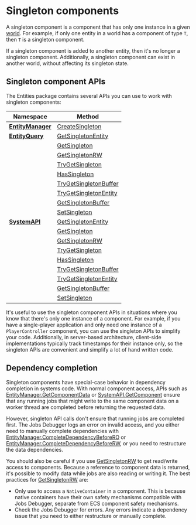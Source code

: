 # Singleton components

A singleton component is a component that has only one instance in a given [world](concepts-worlds.md). For example, if only one entity in a world has a component of type `T`, then `T` is a singleton component. 

If a singleton component is added to another entity, then it's no longer a singleton component. Additionally, a singleton component can exist in another world, without affecting its singleton state.

## Singleton component APIs

The Entities package contains several APIs you can use to work with singleton components:

|**Namespace**|**Method**|
|---|---|
|**[EntityManager](xref:Unity.Entities.EntityManager)**|[CreateSingleton](xref:Unity.Entities.EntityManager.CreateSingleton*)|
|**[EntityQuery](xref:Unity.Entities.EntityQuery)**|[GetSingletonEntity](xref:Unity.Entities.EntityQuery.GetSingletonEntity)|
||[GetSingleton](xref:Unity.Entities.EntityQuery.GetSingleton*)|
||[GetSingletonRW](xref:Unity.Entities.EntityQuery.GetSingletonRW*)|
||[TryGetSingleton](xref:Unity.Entities.EntityQuery.TryGetSingleton*)|
||[HasSingleton](xref:Unity.Entities.EntityQuery.HasSingleton*)|
||[TryGetSingletonBuffer](xref:Unity.Entities.EntityQuery.TryGetSingletonBuffer*)|
||[TryGetSingletonEntity](xref:Unity.Entities.EntityQuery.TryGetSingletonEntity*)|
||[GetSingletonBuffer](xref:Unity.Entities.EntityQuery.GetSingletonBuffer*)| 
||[SetSingleton](xref:Unity.Entities.EntityQuery.SetSingleton*)|
|**[SystemAPI](xref:Unity.Entities.SystemAPI)**|[GetSingletonEntity](xref:Unity.Entities.SystemAPI.GetSingletonEntity*)|
||[GetSingleton](xref:Unity.Entities.SystemAPI.GetSingleton*)|
||[GetSingletonRW](xref:Unity.Entities.SystemAPI.GetSingletonRW*)|
||[TryGetSingleton](xref:Unity.Entities.SystemAPI.TryGetSingleton*)|
||[HasSingleton](xref:Unity.Entities.SystemAPI.HasSingleton*)|
||[TryGetSingletonBuffer](xref:Unity.Entities.SystemAPI.TryGetSingletonBuffer*)|
||[TryGetSingletonEntity](xref:Unity.Entities.SystemAPI.TryGetSingletonEntity*)|
||[GetSingletonBuffer](xref:Unity.Entities.SystemAPI.GetSingletonBuffer*)|
||[SetSingleton](xref:Unity.Entities.SystemAPI.SetSingleton*)|

It's useful to use the singleton component APIs in situations where you know that there's only one instance of a component. For example, if you have a single-player application and only need one instance of a `PlayerController` component, you can use the singleton APIs to simplify your code. Additionally, in server-based architecture, client-side implementations typically track timestamps for their instance only, so the singleton APIs are convenient and simplify a lot of hand written code.

## Dependency completion

Singleton components have special-case behavior in dependency completion in systems code. With normal component access, APIs such as [EntityManager.GetComponentData](xref:Unity.Entities.EntityManager.GetComponentData*) or [SystemAPI.GetComponent](xref:Unity.Entities.SystemAPI.GetComponent*) ensure that any running jobs that might write to the same component data on a worker thread are completed before returning the requested data.

However, singleton API calls don't ensure that running jobs are completed first. The Jobs Debugger logs an error on invalid access, and you either need to manually complete dependencies with [EntityManager.CompleteDependencyBeforeRO](xref:Unity.Entities.EntityManager.CompleteDependencyBeforeRO*) or [EntityManager.CompleteDependencyBeforeRW](xref:Unity.Entities.EntityManager.CompleteDependencyBeforeRW*), or you need to restructure the data dependencies.

You should also be careful if you use [GetSingletonRW](xref:Unity.Entities.EntityQuery.GetSingletonRW*) to get read/write access to components. Because a reference to component data is returned, it's possible to modify data while jobs are also reading or writing it. The best practices for [GetSingletonRW](xref:Unity.Entities.EntityQuery.GetSingletonRW*) are:

* Only use to access a `NativeContainer` in a component. This is because native containers have their own safety mechanisms compatible with Jobs Debugger, separate from ECS component safety mechanisms.
* Check the Jobs Debugger for errors. Any errors indicate a dependency issue that you need to either restructure or manually complete.
